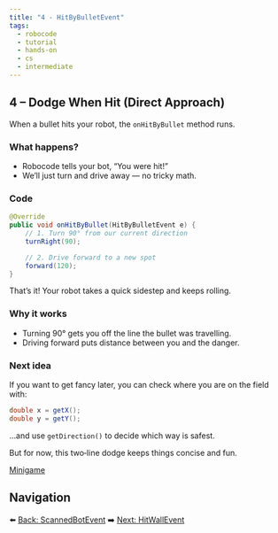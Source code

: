 ```yaml
---
title: "4 - HitByBulletEvent"
tags:
  - robocode
  - tutorial
  - hands-on
  - cs
  - intermediate
---
```


## 4 – Dodge When Hit (Direct Approach)

When a bullet hits your robot, the `onHitByBullet` method runs.

### What happens?

- Robocode tells your bot, “You were hit!”
- We’ll just turn and drive away — no tricky math.

### Code

```java
@Override
public void onHitByBullet(HitByBulletEvent e) {
    // 1. Turn 90° from our current direction
    turnRight(90);

    // 2. Drive forward to a new spot
    forward(120);
}
```

That’s it! Your robot takes a quick sidestep and keeps rolling.

### Why it works

- Turning 90° gets you off the line the bullet was travelling.
- Driving forward puts distance between you and the danger.

### Next idea

If you want to get fancy later, you can check where you are on the field with:

```java
double x = getX();
double y = getY();
```

…and use `getDirection()` to decide which way is safest.

But for now, this two‑line dodge keeps things concise and fun.

[Minigame](/robocode/Day-4/04_minigame)

## Navigation

⬅️ [Back: ScannedBotEvent](/robocode/Day-4/02_scanned_bot_event)
➡️ [Next: HitWallEvent](/robocode/Day-4/05_hit_wall_event)
